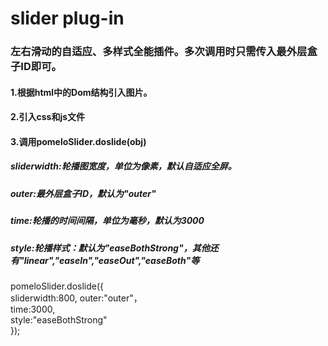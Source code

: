 # slider plug-in
<h3>左右滑动的自适应、多样式全能插件。多次调用时只需传入最外层盒子ID即可。</h3>
<h4>1.根据html中的Dom结构引入图片。</h4>
<h4>2.引入css和js文件</h4>
<h4>3.调用pomeloSlider.doslide(obj)</h4>
<h5>sliderwidth:轮播图宽度，单位为像素，默认自适应全屏。</h5>
<h5>outer:最外层盒子ID，默认为"outer"</h5>
<h5>time:轮播的时间间隔，单位为毫秒，默认为3000</h5>
<h5>style:轮播样式：默认为"easeBothStrong"，其他还有"linear","easeIn","easeOut","easeBoth"等</h5>
pomeloSlider.doslide({<br>
sliderwidth:800,
outer:"outer"，<br>
time:3000,<br>
style:"easeBothStrong"<br>
});
